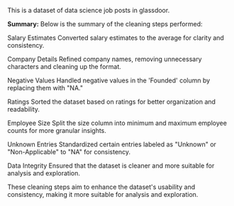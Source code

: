 
This is a dataset of data science job posts in glassdoor.


**Summary:** 
Below is the summary of the cleaning steps performed:

Salary Estimates
Converted salary estimates to the average for clarity and consistency.

Company Details
Refined company names, removing unnecessary characters and cleaning up the format.

Negative Values
Handled negative values in the 'Founded' column by replacing them with "NA."

Ratings
Sorted the dataset based on ratings for better organization and readability.

Employee Size
Split the size column into minimum and maximum employee counts for more granular insights.

Unknown Entries
Standardized certain entries labeled as "Unknown" or "Non-Applicable" to "NA" for consistency.

Data Integrity
Ensured that the dataset is cleaner and more suitable for analysis and exploration.

These cleaning steps aim to enhance the dataset's usability and consistency, making it more suitable for analysis and exploration.